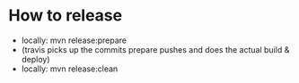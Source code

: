 How to release
==============

* locally: mvn release:prepare
* (travis picks up the commits prepare pushes and does the actual build & deploy)
* locally: mvn release:clean